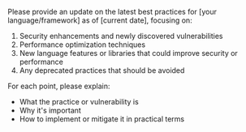 Please provide an update on the latest best practices for [your language/framework] as of [current date], focusing on:
1. Security enhancements and newly discovered vulnerabilities
2. Performance optimization techniques
3. New language features or libraries that could improve security or performance
4. Any deprecated practices that should be avoided

For each point, please explain:
- What the practice or vulnerability is
- Why it's important
- How to implement or mitigate it in practical terms
